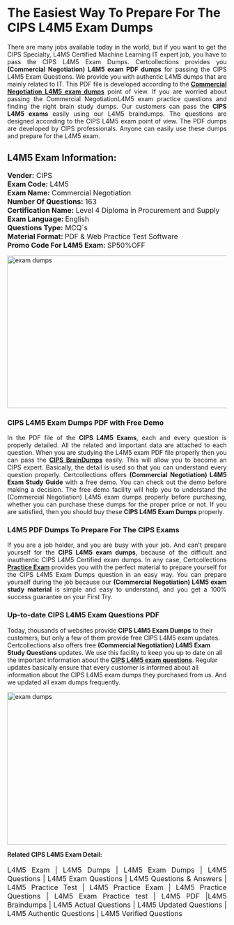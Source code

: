 <h1>The Easiest Way To Prepare For The CIPS L4M5 Exam Dumps</h1> <p style="text-align:justify">There are many jobs available today in the world, but if you want to get the CIPS Specialty, L4M5 Certified Machine Learning IT expert job, you have to pass the CIPS L4M5 Exam Dumps. Certcollections provides you <strong>(Commercial Negotiation) L4M5 exam PDF dumps</strong> for passing the CIPS L4M5 Exam Questions. We provide you with authentic L4M5 dumps that are mainly related to IT. This PDF file is developed according to the <a href="https://www.certsofficial.com/cips/l4m5-questions"><strong>Commercial Negotiation L4M5 exam dumps</strong></a> point of view. If you are worried about passing the Commercial NegotiationL4M5 exam practice questions and finding the right brain study dumps. Our customers can pass the <strong>CIPS L4M5 exams </strong>easily using our L4M5 braindumps. The questions are designed according to the CIPS L4M5 exam point of view. The PDF dumps are developed by CIPS professionals. Anyone can easily use these dumps and prepare for the L4M5 exam.</p> <h2><strong>L4M5 Exam Information:</strong></h2> <p><span style="font-size:16px"><strong>Vender:</strong> CIPS<br /> <strong>Exam Code:</strong> L4M5<br /> <strong>Exam Name:</strong> Commercial Negotiation<br /> <strong>Number Of Questions:</strong> 163<br /> <strong>Certification Name:</strong> Level 4 Diploma in Procurement and Supply<br /> <strong>Exam Language: </strong>English<br /> <strong>Questions Type:</strong> MCQ`s<br /> <strong>Material Format: </strong>PDF & Web Practice Test Software<br /> <strong>Promo Code For L4M5 Exam:</strong> SP50%OFF</span></p> <p><a href="https://www.certsofficial.com/cips/l4m5-questions" rel="no-follow"><img alt="exam dumps" src="https://www.certcollections.com/uploads/content/certsofficial.jpg" style="height:350px; width:750px" /></a></p> <h3><strong>CIPS L4M5 Exam Dumps PDF with Free Demo</strong></h3> <p style="text-align:justify">In the PDF file of the <strong>CIPS L4M5 Exams</strong>, each and every question is properly detailed. All the related and important data are attached to each question. When you are studying the L4M5 exam PDF file properly then you can pass the <a href="https://www.certsofficial.com/cips-dumps"><strong>CIPS BrainDumps</strong></a> easily. This will allow you to become an CIPS expert. Basically, the detail is used so that you can understand every question properly. Certcollections offers <strong>(Commercial Negotiation) L4M5 Exam Study Guide</strong> with a free demo. You can check out the demo before making a decision. The free demo facility will help you to understand the (Commercial Negotiation) L4M5 exam dumps properly before purchasing, whether you can purchase these dumps for the proper price or not. If you are satisfied, then you should buy these <strong>CIPS L4M5 Exam Dumps</strong> properly.</p> <h3><strong>L4M5 PDF Dumps To Prepare For The CIPS Exams</strong></h3> <p style="text-align:justify">If you are a job holder, and you are busy with your job. And can't prepare yourself for the <strong>CIPS L4M5 exam dumps</strong>, because of the difficult and inauthentic CIPS L4M5 Certified exam dumps. In any case, Certcollections <strong><a href="https://www.certsofficial.com/">Practice Exam</a></strong> provides you with the perfect material to prepare yourself for the CIPS L4M5 Exam Dumps question in an easy way. You can prepare yourself during the job because our <strong>(Commercial Negotiation) L4M5 exam study material</strong> is simple and easy to understand, and you get a 100% success guarantee on your First Try.</p> <h3><strong>Up-to-date CIPS L4M5 Exam Questions PDF</strong></h3> <p>Today, thousands of websites provide <strong>CIPS L4M5 Exam Dumps</strong> to their customers, but only a few of them provide free CIPS L4M5 exam updates. Certcollections also offers free <strong>(Commercial Negotiation) L4M5 Exam Study Questions</strong> updates. We use this facility to keep you up to date on all the important information about the <a href="https://www.certsofficial.com/cips/l4m5-questions"><strong>CIPS L4M5 exam questions</strong></a>. Regular updates basically ensure that every customer is informed about all information about the CIPS L4M5 exam dumps they purchased from us. And we updated all exam dumps frequently.</p> <p><a href="https://www.certsofficial.com/cips/l4m5-questions"><img alt="exam dumps " src="https://www.certcollections.com/uploads/content/certsofficial2.jpg" style="height:350px; width:750px" /></a></p> <p style="text-align:justify"><span style="font-size:14px"><strong>Related CIPS L4M5 Exam Detail:</strong></span><br /> <br /> <span style="font-size:16px">L4M5 Exam | L4M5 Dumps | L4M5 Exam Dumps | L4M5 Questions | L4M5 Exam Questions | L4M5 Questions & Answers | L4M5 Practice Test | L4M5 Practice Exam | L4M5 Practice Questions | L4M5 Exam Practice test | L4M5 PDF |L4M5 Braindumps | L4M5 Actual Questions | L4M5 Updated Questions | L4M5 Authentic Questions | L4M5 Verified Questions</span></p>
